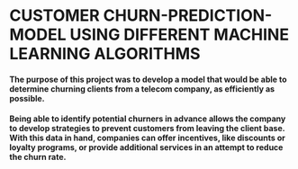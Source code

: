 # CUSTOMER CHURN-PREDICTION-MODEL USING DIFFERENT MACHINE LEARNING ALGORITHMS
#### The purpose of this project was to develop a model that would be able to determine churning clients from a telecom company, as efficiently as possible.
#### Being able to identify potential churners in advance allows the company to develop strategies to prevent customers from leaving the client base. With this data in hand,   companies can offer incentives, like discounts or loyalty programs, or provide additional services in an attempt to reduce the churn rate.
